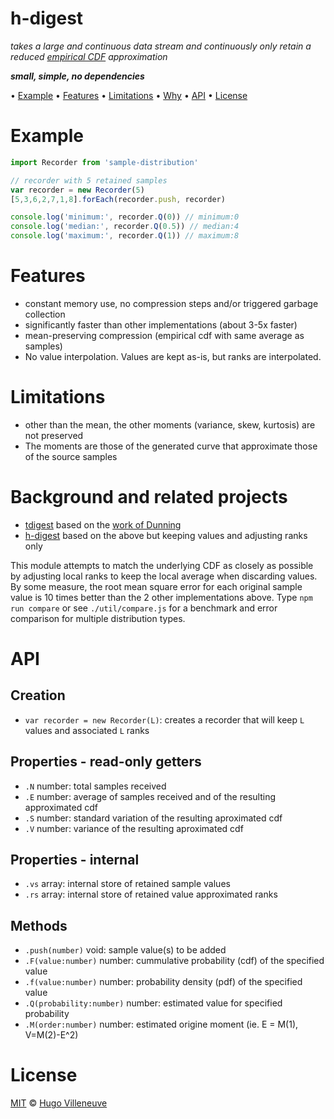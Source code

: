 <!-- markdownlint-disable MD004 MD007 MD010 MD041 MD022 MD024 MD032 -->
# h-digest

*takes a large and continuous data stream and continuously only retain a reduced [empirical CDF](https://en.wikipedia.org/wiki/Empirical_distribution_function) approximation*

***small, simple, no dependencies***

• [Example](#example) • [Features](#features) • [Limitations](#limitations) • [Why](#why) • [API](#api) • [License](#license)

# Example

```javascript
import Recorder from 'sample-distribution'

// recorder with 5 retained samples
var recorder = new Recorder(5)
[5,3,6,2,7,1,8].forEach(recorder.push, recorder)

console.log('minimum:', recorder.Q(0)) // minimum:0
console.log('median:', recorder.Q(0.5)) // median:4
console.log('maximum:', recorder.Q(1)) // maximum:8
```

# Features

* constant memory use, no compression steps and/or triggered garbage collection
* significantly faster than other implementations (about 3-5x faster)
* mean-preserving compression (empirical cdf with same average as samples)
* No value interpolation. Values are kept as-is, but ranks are interpolated.

# Limitations

* other than the mean, the other moments (variance, skew, kurtosis) are not preserved
* The moments are those of the generated curve that approximate those of the source samples

# Background and related projects

* [tdigest](https://www.npmjs.com/package/tdigest) based on the [work of Dunning](https://github.com/tdunning/t-digest)
* [h-digest](https://www.npmjs.com/package/h-digest) based on the above but keeping values and adjusting ranks only

This module attempts to match the underlying CDF as closely as possible by adjusting local ranks to keep the local average when discarding values.
By some measure, the root mean square error for each original sample value is 10 times better than the 2 other implementations above.
Type `npm run compare` or see `./util/compare.js` for a benchmark and error comparison for multiple distribution types.

# API

## Creation

* `var recorder = new Recorder(L)`: creates a recorder that will keep `L` values and associated `L` ranks

## Properties - read-only getters
* `.N` number: total samples received
* `.E` number: average of samples received and of the resulting approximated cdf
* `.S` number: standard variation of the resulting aproximated cdf
* `.V` number: variance of the resulting aproximated cdf

## Properties - internal
* `.vs` array: internal store of retained sample values
* `.rs` array: internal store of retained value approximated ranks

## Methods
* `.push(number)` void: sample value(s) to be added
* `.F(value:number)` number: cummulative probability (cdf) of the specified value
* `.f(value:number)` number:  probability density (pdf) of the specified value
* `.Q(probability:number)` number: estimated value for specified probability
* `.M(order:number)` number: estimated origine moment (ie. E = M(1), V=M(2)-E^2)

# License

[MIT](http://www.opensource.org/licenses/MIT) © [Hugo Villeneuve](https://github.com/hville)
